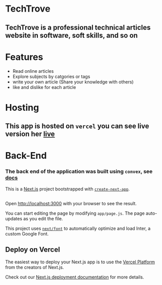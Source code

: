 # TechTrove

## TechTrove is a professional technical articles website in software, soft skills, and so on

# Features

- Read online articles
- Explore subjects by catgories or tags
- write your own article (Share your knowledge with others)
- like and dislike for each article

# Hosting

## This app is hosted on `vercel` you can see live version her [live](https://tech-trove-ten.vercel.app)

# Back-End

### The back end of the application was built using `convex`, see [docs](https://www.convex.dev)

This is a [Next.js](https://nextjs.org/) project bootstrapped with
[`create-next-app`](https://github.com/vercel/next.js/tree/canary/packages/create-next-app).

##

Open [http://localhost:3000](http://localhost:3000) with your browser to see the result.

You can start editing the page by modifying `app/page.js`. The page auto-updates as you edit the file.

This project uses [`next/font`](https://nextjs.org/docs/basic-features/font-optimization) to automatically optimize and load Inter, a custom Google Font.

## Deploy on Vercel

The easiest way to deploy your Next.js app is to use the [Vercel Platform](https://vercel.com/new?utm_medium=default-template&filter=next.js&utm_source=create-next-app&utm_campaign=create-next-app-readme) from the creators of Next.js.

Check out our [Next.js deployment documentation](https://nextjs.org/docs/deployment) for more details.
